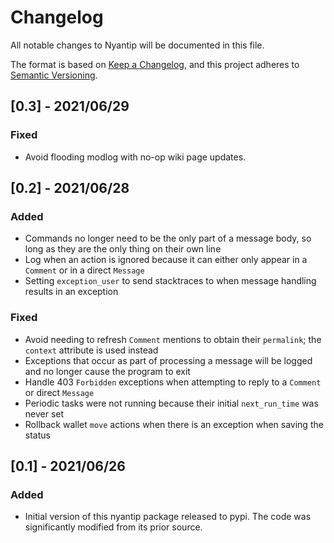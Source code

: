 # Changelog

All notable changes to Nyantip will be documented in this file.

The format is based on [Keep a
Changelog](https://keepachangelog.com/en/1.0.0/), and this project adheres to
[Semantic Versioning](https://semver.org/spec/v2.0.0.html).

## [0.3] - 2021/06/29

### Fixed

- Avoid flooding modlog with no-op wiki page updates.

## [0.2] - 2021/06/28

### Added

- Commands no longer need to be the only part of a message body, so long as
  they are the only thing on their own line
- Log when an action is ignored because it can either only appear in a `Comment`
  or in a direct `Message`
- Setting `exception_user` to send stacktraces to when message handling results
  in an exception

### Fixed

- Avoid needing to refresh `Comment` mentions to obtain their `permalink`; the
  `context` attribute is used instead
- Exceptions that occur as part of processing a message will be logged and no
  longer cause the program to exit
- Handle 403 `Forbidden` exceptions when attempting to reply to a `Comment` or
  direct `Message`
- Periodic tasks were not running because their initial `next_run_time` was
  never set
- Rollback wallet `move` actions when there is an exception when saving the status


## [0.1] - 2021/06/26

### Added

- Initial version of this nyantip package released to pypi. The code was significantly
  modified from its prior source.
